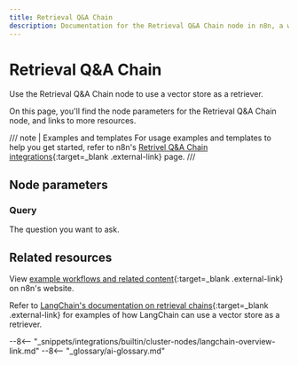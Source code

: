 ```yaml
---
title: Retrieval Q&A Chain
description: Documentation for the Retrieval Q&A Chain node in n8n, a workflow automation platform. Includes details of operations and configuration, and links to examples and credentials information.
---
```


# Retrieval Q&A Chain

Use the Retrieval Q&A Chain node to use a vector store as a retriever.

On this page, you'll find the node parameters for the Retrieval Q&A Chain node, and links to more resources.

/// note | Examples and templates
For usage examples and templates to help you get started, refer to n8n's [Retrivel Q&A Chain integrations](https://n8n.io/integrations/retrieval-qanda-chain/){:target=_blank .external-link} page.
///	

## Node parameters

### Query

The question you want to ask.

## Related resources

View [example workflows and related content](https://n8n.io/integrations/retrieval-qanda-chain/){:target=_blank .external-link} on n8n's website.

Refer to [LangChain's documentation on retrieval chains](https://js.langchain.com/docs/modules/chains/popular/vector_db_qa){:target=_blank .external-link} for examples of how LangChain can use a vector store as a retriever.

--8<-- "_snippets/integrations/builtin/cluster-nodes/langchain-overview-link.md"
--8<-- "_glossary/ai-glossary.md"
